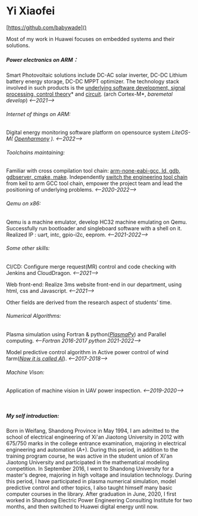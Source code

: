 

# Yi Xiaofei 

[https://github.com/babywade]()

Most of my work in Huawei focuses on embedded systems and their solutions. 

##### Power electronics on ARM：

Smart  Photovoltaic  solutions include DC-AC solar inverter,  DC-DC Lithium battery energy storage, DC-DC MPPT optimizer. The technology stack involved in such products is the <u>underlying software development, signal processing, control theory</u>* and <u>circuit</u>. (arch Cortex-M*, *baremetal develop*) *<--2021-->*

###### Internet of things on ARM:

Digital energy monitoring software platform on opensource system *LiteOS-M( <u>Openharmony</u> ).* *<--2022-->*

###### Toolchains maintaining: 

Familiar with cross compilation tool chain: <u>arm-none-eabi-gcc, ld, gdb, gdbserver, cmake, make</u>. Independently <u>switch the engineering tool chain</u> from keil to arm GCC tool chain, empower the project team and lead the positioning of underlying problems. *<--2020-2022-->*

###### Qemu on x86:

Qemu is a machine emulator, develop HC32 machine emulating on Qemu. Successfully run bootloader and singleboard software  with a shell on it.  Realized IP : uart, intc, gpio-i2c, eeprom. *<--2021-2022-->*

###### Some other skills:

CI/CD:  Configure merge request(MR) control and code checking with Jenkins and CloudDragon. *<--2021-->*

Web front-end: Realize 3ms website front-end in our department, using html, css and Javascript. *<--2021-->*





Other fields are derived from the research aspect of students' time.

###### Numerical Algorithms: 

Plasma simulation using Fortran & python(*<u>PlasmaPy</u>*) and Parallel computing. *<--Fortran 2016-2017 python 2021-2022-->*

Model predictive control algorithm in Active power control of wind farm(*<u>Now it is called AI</u>*). *<--2017-2018-->*

###### Machine Vison:

Application of machine vision in UAV power inspection. *<--2019-2020-->*

​       



##### My self introduction:

Born in Weifang, Shandong Province in May 1994, I am admitted to the school of electrical engineering of Xi'an Jiaotong University in 2012 with 675/750 marks in the college entrance examination, majoring in electrical engineering and automation (A+). During this period, in addition to the training program course, he was active in the student union of Xi'an Jiaotong University and participated in the mathematical modeling competition. In September 2016, I went to Shandong University for a master's degree, majoring in high voltage and insulation technology. During this period, I have participated in plasma numerical simulation, model predictive control and other topics, I also taught himself many basic computer courses in the library. After graduation in June, 2020, I first worked in Shandong Electric Power Engineering Consulting Institute for two months, and then switched to Huawei digital energy until now.

